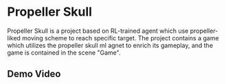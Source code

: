 # Propeller Skull
Propeller Skull is a project based on RL-trained agent which use propeller-liked moving scheme to reach specific target. The project contains a game which utilizes the propeller skull ml agnet to enrich its gameplay, and the game is contained in the scene "Game".

## Demo Video

